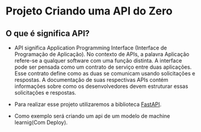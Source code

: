 # Projeto Criando uma API do Zero

## [](https://cdn-icons-png.flaticon.com/16/439/439164.png)O que é significa API?

- API significa Application Programming Interface (Interface de Programação de Aplicação). No contexto de APIs, a palavra Aplicação refere-se a qualquer software com uma função distinta. A interface pode ser pensada como um contrato de serviço entre duas aplicações. Esse contrato define como as duas se comunicam usando solicitações e respostas. A documentação de suas respectivas APIs contém informações sobre como os desenvolvedores devem estruturar essas solicitações e respostas.

- Para realizar esse projeto utilizaremos a biblioteca [FastAPI](https://fastapi.tiangolo.com/).

- Como exemplo será criando um api de um modelo de machine learnig(Com Deploy).
